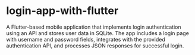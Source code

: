 # login-app-with-flutter
A Flutter-based mobile application that implements login authentication using an API and stores user data in SQLite. The app includes a login page with username and password fields, integrates with the provided authentication API, and processes JSON responses for successful login.
